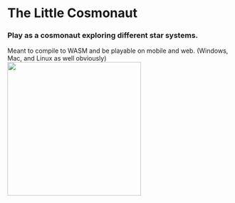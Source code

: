 # The Little Cosmonaut
### Play as a cosmonaut exploring different star systems.
Meant to compile to WASM and be playable on mobile and web. (Windows, Mac, and Linux as well obviously)
<img src="https://img.itch.zone/aW1hZ2UvNzc4NTQxLzQzNTUxMjYuZ2lm/347x500/1aPCEA.gif" width="300" />
